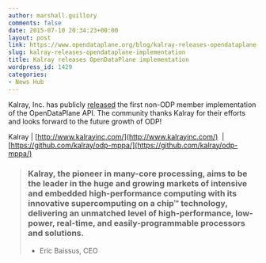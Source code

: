 ```yaml
---
author: marshall.guillory
comments: false
date: 2015-07-10 20:34:23+00:00
layout: post
link: https://www.opendataplane.org/blog/kalray-releases-opendataplane-implementation/
slug: kalray-releases-opendataplane-implementation
title: Kalray releases OpenDataPlane implementation
wordpress_id: 1429
categories:
- News Hub
---
```

Kalray, Inc. has publicly [released](https://github.com/kalray/odp-mppa/) the first non-ODP member implementation of the OpenDataPlane API. The community thanks Kalray for their efforts and looks forward to the future growth of ODP!

Kalray | [http://www.kalrayinc.com/](http://www.kalrayinc.com/)  | [https://github.com/kalray/odp-mppa/](https://github.com/kalray/odp-mppa/)


<blockquote markdown="1">

### Kalray, the pioneer in many-core processing, aims to be the leader in the huge and growing markets of intensive and embedded high-performance computing with its innovative supercomputing on a chip™ technology, delivering an unmatched level of high-performance, low-power, real-time, and easily-programmable processors and solutions.

- Eric Baissus, CEO

</blockquote>
